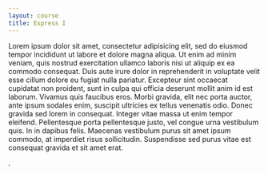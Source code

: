 ```yaml
---
layout: course
title: Express I
---
```


<p class="course-para">Lorem ipsum dolor sit amet, consectetur adipisicing elit, sed do eiusmod tempor incididunt ut labore et dolore magna aliqua. Ut enim ad minim veniam, quis nostrud exercitation ullamco laboris nisi ut aliquip ex ea commodo consequat. Duis aute irure dolor in reprehenderit in voluptate velit esse cillum dolore eu fugiat nulla pariatur. Excepteur sint occaecat cupidatat non proident, sunt in culpa qui officia deserunt mollit anim id est laborum. Vivamus quis faucibus eros. Morbi gravida, elit nec porta auctor, ante ipsum sodales enim, suscipit ultricies ex tellus venenatis odio. Donec gravida sed lorem in consequat. Integer vitae massa ut enim tempor eleifend. Pellentesque porta pellentesque justo, vel congue urna vestibulum quis. In in dapibus felis. Maecenas vestibulum purus sit amet ipsum commodo, at imperdiet risus sollicitudin. Suspendisse sed purus vitae est consequat gravida et sit amet erat.</p>.
